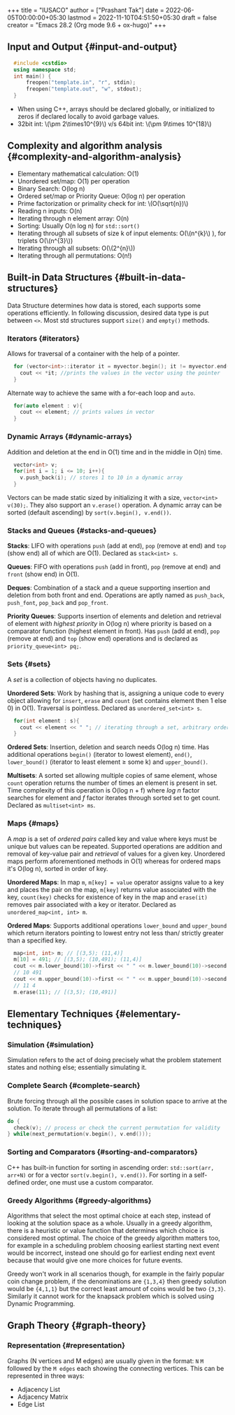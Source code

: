 +++
title = "IUSACO"
author = ["Prashant Tak"]
date = 2022-06-05T00:00:00+05:30
lastmod = 2022-11-10T04:51:50+05:30
draft = false
creator = "Emacs 28.2 (Org mode 9.6 + ox-hugo)"
+++

## Input and Output {#input-and-output}

```cpp
  #include <cstdio>
  using namespace std;
  int main() {
      freopen("template.in", "r", stdin);
      freopen("template.out", "w", stdout);
  }
```

-   When using C++, arrays should be declared globally, or initialized to zeros if declared locally to avoid garbage values.
-   32bit int: \\(\pm 2\times10^{9}\\) v/s 64bit int: \\(\pm 9\times 10^{18}\\)


## Complexity and algorithm analysis {#complexity-and-algorithm-analysis}

-   Elementary mathematical calculation: O(1)
-   Unordered set/map: O(1) per operation
-   Binary Search: O(log n)
-   Ordered set/map or Priority Queue: O(log n) per operation
-   Prime factorization or primality check for int: \\(O(\sqrt{n})\\)
-   Reading n inputs: O(n)
-   Iterating through n element array: O(n)
-   Sorting: Usually O(n log n) for `std::sort()`
-   Iterating through all subsets of size k of input elements: O(\\(n^{k}\\) ), for triplets O(\\(n^{3}\\))
-   Iterating through all subsets: O(\\(2^{n}\\))
-   Iterating through all permutations: O(n!)


## Built-in Data Structures {#built-in-data-structures}

Data Structure determines how data is stored, each supports some operations efficiently. In following discussion, desired data type is put between `<>`. Most std structures support `size()` and `empty()` methods.


### Iterators {#iterators}

Allows for traversal of a container with the help of a pointer.

```cpp
  for (vector<int>::iterator it = myvector.begin(); it != myvector.end(); ++it) {
    cout << *it; //prints the values in the vector using the pointer
  }
```

Alternate way to achieve the same with a for-each loop and `auto`.

```cpp
  for(auto element : v){
    cout << element; // prints values in vector
  }
```


### Dynamic Arrays {#dynamic-arrays}

Addition and deletion at the end in O(1) time and in the middle in O(n) time.

```cpp
  vector<int> v;
  for(int i = 1; i <= 10; i++){
    v.push_back(i); // stores 1 to 10 in a dynamic array
  }
```

Vectors can be made static sized by initializing it with a size, `vector<int> v(30);`. They also support an `v.erase()` operation. A dynamic array can be sorted (default ascending) by `sort(v.begin(), v.end())`.


### Stacks and Queues {#stacks-and-queues}

**Stacks**: LIFO with operations `push` (add at end), `pop` (remove at end) and `top` (show end) all of which are O(1). Declared as `stack<int> s`.

**Queues**: FIFO with operations `push` (add in front), `pop` (remove at end) and `front` (show end) in O(1).

**Deques**: Combination of a stack and a queue supporting insertion and deletion from both front and end. Operations are aptly named as `push_back`, `push_font`, `pop_back` and `pop_front`.

**Priority Queues**: Supports insertion of elements and deletion and retrieval of element _with highest priority_ in O(log n) where priority is based on a comparator function (highest element in front). Has `push` (add at end), `pop` (remove at end) and `top` (show end) operations and is declared as `priority_queue<int> pq;`.


### Sets {#sets}

A _set_ is a collection of objects having no duplicates.

**Unordered Sets**: Work by hashing that is, assigning a unique code to every object allowing for `insert`, `erase` and `count` (set contains element then 1 else 0) in O(1). Traversal is pointless. Declared as `unordered_set<int> s`.

```cpp
  for(int element : s){
    cout << element << " "; // iterating through a set, arbitrary order
  }
```

**Ordered Sets**: Insertion, deletion and search needs O(log n) time. Has additional operations `begin()` (iterator to lowest element), `end()`, `lower_bound()` (iterator to least element &ge; some k) and `upper_bound()`.

**Multisets**: A sorted set allowing multiple copies of same element, whose `count` operation returns the number of times an element is present in set. Time complexity of this operation is O(log n + f) where _log n_ factor searches for element and _f_ factor iterates through sorted set to get count. Declared as `multiset<int> ms`.


### Maps {#maps}

A _map_ is a set of _ordered pairs_ called key and value where keys must be unique but values can be repeated. Supported operations are addition and removal of key-value pair and _retrieval_ of values for a given key. Unordered maps perform aforementioned methods in O(1) whereas for ordered maps it's O(log n), sorted in order of key.

**Unordered Maps**: In map `m`, `m[key] = value` operator assigns value to a key and places the pair on the map, `m[key]` returns value associated with the key, `count(key)` checks for existence of key in the map and `erase(it)` removes pair associated with a key or iterator. Declared as `unordered_map<int, int> m`.

**Ordered Maps**: Supports additional operations `lower_bound` and `upper_bound` which return iterators pointing to lowest entry not less than/ strictly greater than a specified key.

```cpp
  map<int, int> m; // [(3,5); (11,4)]
  m[10] = 491; // [(3,5); (10,491); (11,4)]
  cout << m.lower_bound(10)->first << " " << m.lower_bound(10)->second << "\n";
  // 10 491
  cout << m.upper_bound(10)->first << " " << m.upper_bound(10)->second << "\n";
  // 11 4
  m.erase(11); // [(3,5); (10,491)]
```


## Elementary Techniques {#elementary-techniques}


### Simulation {#simulation}

Simulation refers to the act of doing precisely what the problem statement states and nothing else; essentially simulating it.


### Complete Search {#complete-search}

Brute forcing through all the possible cases in solution space to arrive at the solution. To iterate through all permutations of a list:

```cpp
do {
  check(v); // process or check the current permutation for validity
} while(next_permutation(v.begin(), v.end()));
```


### Sorting and Comparators {#sorting-and-comparators}

C++ has built-in function for sorting in ascending order: `std::sort(arr, arr+N)` or for a vector `sort(v.begin(), v.end())`. For sorting in a self-defined order, one must use a custom comparator.


### Greedy Algorithms {#greedy-algorithms}

Algorithms that select the most optimal choice at each step, instead of looking at the solution space as a whole. Usually in a greedy algorithm, there is a heuristic or value function that determines which choice is considered most optimal. The choice of the greedy algorithm matters too, for example in a scheduling problem choosing earliest starting next event would be incorrect, instead one should go for earliest ending next event because that would give one more choices for future events.

Greedy won't work in all scenarios though, for example in the fairly popular coin change problem, if the denominations are `{1,3,4}` then greedy solution would be `{4,1,1}` but the correct least amount of coins would be two `{3,3}`. Similarly it cannot work for the knapsack problem which is solved using Dynamic Programming.


## Graph Theory {#graph-theory}


### Representation {#representation}

Graphs (N vertices and M edges) are usually given in the format: `N` `M` followed by the `M edges` each showing the connecting vertices. This can be represented in three ways:

-   Adjacency List
-   Adjacency Matrix
-   Edge List
